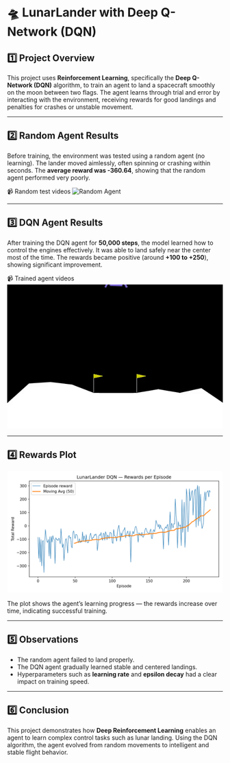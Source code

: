 # 🛸 LunarLander with Deep Q-Network (DQN)

## 1️⃣ Project Overview
This project uses **Reinforcement Learning**, specifically the **Deep Q-Network (DQN)** algorithm, to train an agent to land a spacecraft smoothly on the moon between two flags.
The agent learns through trial and error by interacting with the environment, receiving rewards for good landings and penalties for crashes or unstable movement.

---

## 2️⃣ Random Agent Results
Before training, the environment was tested using a random agent (no learning).
The lander moved aimlessly, often spinning or crashing within seconds.
The **average reward was -360.64**, showing that the random agent performed very poorly.

📹 Random test videos
![Random Agent](media/random_agent.gif)

---

## 3️⃣ DQN Agent Results
After training the DQN agent for **50,000 steps**, the model learned how to control the engines effectively.
It was able to land safely near the center most of the time.
The rewards became positive (around **+100 to +250**), showing significant improvement.

📹 Trained agent videos
![Trained Agent](media/trained_agent.gif)

---

## 4️⃣ Rewards Plot
![Rewards Plot](media/reward_curve.png)

The plot shows the agent’s learning progress — the rewards increase over time, indicating successful training.

---

## 5️⃣ Observations
- The random agent failed to land properly.
- The DQN agent gradually learned stable and centered landings.
- Hyperparameters such as **learning rate** and **epsilon decay** had a clear impact on training speed.

---

## 6️⃣ Conclusion
This project demonstrates how **Deep Reinforcement Learning** enables an agent to learn complex control tasks such as lunar landing.
Using the DQN algorithm, the agent evolved from random movements to intelligent and stable flight behavior.
